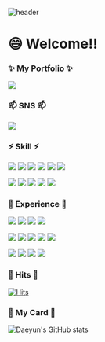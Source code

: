 ![header](https://capsule-render.vercel.app/api?type=waving&color=timeGradient&height=200&section=header&text=Daeyun's%20profile&fontSize=80)
# 😄 Welcome!!

### ✨ My Portfolio ✨
<a href="https://qhdep587.github.io/" target="_blank"><img src="https://img.shields.io/badge/Portfolio-8CA1AF?style=for-the-badge&logo=readthedocs&logoColor=white"></a>

### 📫 SNS 📫
<a href="https://www.instagram.com/d.y__________/" target="_blank"><img src="https://img.shields.io/badge/instagram-e4405f?style=for-the-badge&logo=instagram&logoColor=white"></a>


### ⚡ Skill ⚡
<img src="https://img.shields.io/badge/JAVA-007396?style=for-the-badge&logo=java&logoColor=white"> <img src="https://img.shields.io/badge/JavaScript-F7DF1E?style=for-the-badge&logo=JavaScript&logoColor=white">
<img src="https://img.shields.io/badge/jQuery-0769AD?style=for-the-badge&logo=jQuery&logoColor=white"> <img src="https://img.shields.io/badge/ExtJs-F16521?style=for-the-badge&logo=Etsy&logoColor=white">
<img src="https://img.shields.io/badge/React-61DAFB?style=for-the-badge&logo=React&logoColor=white"> <img src="https://img.shields.io/badge/SpringBoot-6DB33F?style=for-the-badge&logo=Spring&logoColor=white">

<img src="https://img.shields.io/badge/CSS-1572B6?style=for-the-badge&logo=CSS3&logoColor=white"> <img src="https://img.shields.io/badge/HTML-E34F26?style=for-the-badge&logo=HTML5&logoColor=white">
<img src="https://img.shields.io/badge/MySQL-4479A1?style=for-the-badge&logo=MySQL&logoColor=white"> <img src="https://img.shields.io/badge/Oracle-F80000?style=for-the-badge&logo=Oracle&logoColor=white">
<img src="https://img.shields.io/badge/github-181717?style=for-the-badge&logo=github&logoColor=white">

### 🌱 Experience 🌱
<img src="https://img.shields.io/badge/apachekafka-231F20?style=for-the-badge&logo=apachekafka&logoColor=white"> <img src="https://img.shields.io/badge/Redis-DC382D?style=for-the-badge&logo=Redis&logoColor=white"> <img src="https://img.shields.io/badge/Redux-764ABC?style=for-the-badge&logo=Redux&logoColor=white"> <img src="https://img.shields.io/badge/Datadog-632CA6?style=for-the-badge&logo=Datadog&logoColor=white"> 

<img src="https://img.shields.io/badge/TypeScript-3178C6?style=for-the-badge&logo=TypeScript&logoColor=white"> <img src="https://img.shields.io/badge/Aws-232F3E?style=for-the-badge&logo=amazonaws&logoColor=white">
<img src="https://img.shields.io/badge/Jira-0052CC?style=for-the-badge&logo=Jira&logoColor=white"> <img src="https://img.shields.io/badge/Confluence-172B4D?style=for-the-badge&logo=Confluence&logoColor=white"> <img src="https://img.shields.io/badge/Slack-4A154B?style=for-the-badge&logo=Slack&logoColor=white">

<img src="https://img.shields.io/badge/Three.js-000000?style=for-the-badge&logo=Three.js&logoColor=white"> <img src="https://img.shields.io/badge/Chart.js-FF6384?style=for-the-badge&logo=Chart.js&logoColor=white"> <img src="https://img.shields.io/badge/Thymeleaf-005F0F?style=for-the-badge&logo=Thymeleaf&logoColor=white"> <img src="https://img.shields.io/badge/Swagger-85EA2D?style=for-the-badge&logo=Swagger&logoColor=white">

### 🔭 Hits 🔭
[![Hits](https://hits.seeyoufarm.com/api/count/incr/badge.svg?url=https%3A%2F%2Fgithub.com%2Fqhdep587%2Fhit-counter&count_bg=%2349A972&title_bg=%23555555&icon=&icon_color=%23D49B9B&title=hits&edge_flat=false)](https://hits.seeyoufarm.com)

### 🤖 My Card 🤖
![Daeyun's GitHub stats](https://github-readme-stats.vercel.app/api?username=qhdep587&show_icons=true&theme=merko)
